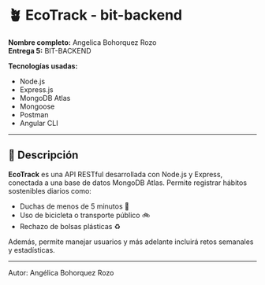 # 🪴 EcoTrack - bit-backend

**Nombre completo:** Angelica Bohorquez Rozo  
**Entrega 5:** BIT-BACKEND  

**Tecnologías usadas:** 
- Node.js
- Express.js
- MongoDB Atlas
- Mongoose
- Postman
- Angular CLI

---
## 📌 Descripción

**EcoTrack** es una API RESTful desarrollada con Node.js y Express, conectada a una base de datos MongoDB Atlas. Permite registrar hábitos sostenibles diarios como:

- Duchas de menos de 5 minutos 🚿  
- Uso de bicicleta o transporte público 🚲  
- Rechazo de bolsas plásticas ♻️  

Además, permite manejar usuarios y más adelante incluirá retos semanales y estadísticas.

---
Autor: Angélica Bohorquez Rozo
